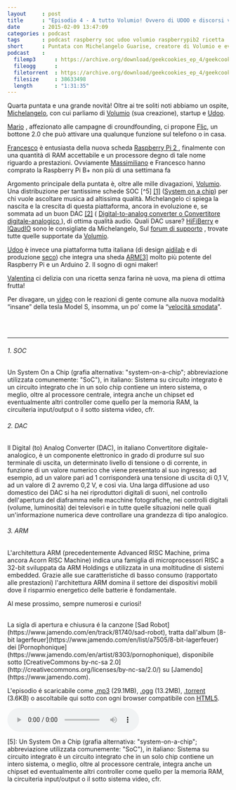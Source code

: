 ```yaml
---
layout     : post
title      : "Episodio 4 - A tutto Volumio! Ovvero di UDOO e discorsi vari."
date       : 2015-02-09 13:47:09
categories : podcast
tags       : podcast raspberry soc udoo volumio raspberrypib2 ricetta
short      : Puntata con Michelangelo Guarise, creatore di Volumio e evangelista della board  UDOO italianissima, con interessanti discorsi senza una meta precisa.
podcast    :
  filemp3      : https://archive.org/download/geekcookies_ep_4/geekcookies_ep_4.mp3
  fileogg      : 
  filetorrent  : https://archive.org/download/geekcookies_ep_4/geekcookies_ep_4_archive.torrent
  filesize     : 38633498
  length       : "1:31:35"
--- 
```

Quarta puntata e una grande novità! Oltre ai tre soliti noti abbiamo un ospite, [Michelangelo][contattomic], con cui parliamo di [Volumio][volumio] (sua creazione), startup e [Udoo][udoo].

[Mario][contattomar] , affezionato alle campagne di croundfounding, ci propone [Flic](https://www.indiegogo.com/projects/flic-the-wireless-smart-button), un bottone 2.0 che può attivare una qualunque funzione sul telefono o in casa.

[Francesco][contattofra] è entusiasta della nuova scheda [Raspberry Pi 2 ](http://www.raspberrypi.org/raspberry-pi-2-on-sale/), finalmente con una quantità di RAM accettabile e un processore degno di tale nome riguardo a prestazioni. Ovviamente [Massimiliano][contattomas] e Francesco hanno comprato la Raspberry Pi B+ non più di una settimana fa

Argomento principale della puntata è, oltre alle mille divagazioni, [Volumio][volumio]. Una distribuzione per tantissime schede SOC [^5] [[1]](#1) ([System on a chip](http://it.wikipedia.org/wiki/System-on-a-chip)) per chi vuole ascoltare musica ad altissima qualità. Michelangelo ci spiega la nascita e la crescita di questa piattaforma, ancora in evoluzione e, se sommata ad un buon DAC [[2]](#2) ( [Digital-to-analog converter o Convertitore digitale-analogico
](http://it.wikipedia.org/wiki/Convertitore_digitale-analogico)), di ottima qualità audio.
Quali DAC usare? [HiFiBerry](https://www.hifiberry.com/dacplus/) e [IQaudIO](http://iqaudio.com/?page_id=454) sono le consigliate da Michelangelo, Sul [forum di supporto](https://volumio.org/forum/list-i2s-dacs-for-raspberry-t1103.html) , trovate tutte quelle supportate da [Volumio][volumio].

[Udoo][udoo] è invece una piattaforma tutta italiana (di design [aidilab](http://www.aidilab.com/) e di produzione [seco](http://www.seco.com/)) che integra una sheda [ARM](http://it.wikipedia.org/wiki/Architettura_ARM)[[3]](#3) molto più potente del Raspberry Pi e un Arduino 2. Il sogno di ogni maker!

[Valentina][contattoval] ci delizia con una ricetta senza farina nè uova, ma piena di ottima frutta!

Per divagare, un [video](http://youtu.be/LpaLgF1uLB8) con le reazioni di gente comune alla nuova modalità “insane” della tesla Model S, insomma, un po’ come la “[velocità smodata](http://youtu.be/NeGBiDMot7A)".

<br/><br/>

---

###### <a id="1"></a>1. SOC

Un System On a Chip (grafia alternativa: "system-on-a-chip"; abbreviazione utilizzata comunemente: "SoC"), in italiano: Sistema su circuito integrato è un circuito integrato che in un solo chip contiene un intero sistema, o meglio, oltre al processore centrale, integra anche un chipset ed eventualmente altri controller come quello per la memoria RAM, la circuiteria input/output o il sotto sistema video, cfr.

###### <a id="2"></a>2. DAC

Il Digital (to) Analog Converter (DAC), in italiano Convertitore digitale-analogico, è un componente elettronico in grado di produrre sul suo terminale di uscita, un determinato livello di tensione o di corrente, in funzione di un valore numerico che viene presentato al suo ingresso; ad esempio, ad un valore pari ad 1 corrisponderà una tensione di uscita di 0,1 V, ad un valore di 2 avremo 0,2 V, e così via. Una larga diffusione ad uso domestico dei DAC si ha nei riproduttori digitali di suoni, nel controllo dell'apertura del diaframma nelle macchine fotografiche, nei controlli digitali (volume, luminosità) dei televisori e in tutte quelle situazioni nelle quali un'informazione numerica deve controllare una grandezza di tipo analogico.

###### <a id="3"></a>3. ARM

L'architettura ARM (precedentemente Advanced RISC Machine, prima ancora Acorn RISC Machine) indica una famiglia di microprocessori RISC a 32-bit sviluppata da ARM Holdings e utilizzata in una moltitudine di sistemi embedded. Grazie alle sue caratteristiche di basso consumo (rapportato alle prestazioni) l'architettura ARM domina il settore dei dispositivi mobili dove il risparmio energetico delle batterie è fondamentale.

Al mese prossimo, sempre numerosi e curiosi!

<!-- more -->

<br />
La sigla di apertura e chiusura é la canzone [Sad Robot](https://www.jamendo.com/en/track/81740/sad-robot), tratta dall'album [8-bit lagerfeuer](https://www.jamendo.com/en/list/a7505/8-bit-lagerfeuer) dei [Pornophonique](https://www.jamendo.com/en/artist/8303/pornophonique), disponibile sotto [CreativeCommons by-nc-sa 2.0](http://creativecommons.org/licenses/by-nc-sa/2.0/) su [Jamendo](https://www.jamendo.com).

L'episodio é scaricabile come [.mp3]({{page.podcast.filemp3}}) (29.1MB), [.ogg]({{page.podcast.fileogg}}) (13.2MB), [.torrent]({{page.podcast.filetorrent}}) (3.6KB) o ascoltabile qui sotto con ogni browser compatibile con [HTML5](http://html5test.com/).


<!--HTML5 audio player,see http://www.bloggerbuster.com/2012/07/how-to-add-music-player-in-blogspot.html-->
<audio preload = "metadata" controls> 
<source src="{{page.podcast.filemp3}}" /> 
If you cannot see the audio controls, your browser does not support the audio element 
</audio>


[contattofra]: https://twitter.com/cesco_78 
[contattomar]: https://twitter.com/kidpixo 
[contattomas]: https://twitter.com/fanciullim
[contattomic]: https://volumio.org/author/michelangelo/
[contattoval]: http://www.brododicoccole.com
[volumio]: https://volumio.org
[udoo]: http://www.udoo.org/features/
[5]: Un System On a Chip (grafia alternativa: "system-on-a-chip"; abbreviazione utilizzata comunemente: "SoC"), in italiano: Sistema su circuito integrato è un circuito integrato che in un solo chip contiene un intero sistema, o meglio, oltre al processore centrale, integra anche un chipset ed eventualmente altri controller come quello per la memoria RAM, la circuiteria input/output o il sotto sistema video, cfr.

